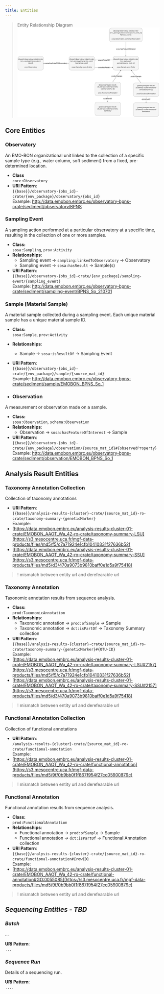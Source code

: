 ```yaml
---
title: Entities
---
```


> Entity Relationship Diagram
> ![Entity relationships diagram](../assets/entity-relations-diagram.png)

## Core Entities

### Observatory

An EMO-BON organizational unit linked to the collection of a specific sample type (e.g., water column, soft sediment) from a fixed, pre-determined location.
- **Class**  
`core:Observatory`
- **URI Pattern**:  
`{{base}}/observatory-{obs_id}-crate/{env_package}/observatory/{obs_id}`  
Example: http://data.emobon.embrc.eu/observatory-bpns-crate/sediment/observatory/BPNS 


### Sampling Event

A sampling action performed at a particular observatory at a specific time, resulting in the collection of one or more samples.

- **Class:**  
`sosa:Sampling`, `prov:Activity`
- **Relationships**:
    - Sampling event → `sampling:linkedToObservatory` → Observatory
    - Sampling event → `sosa:hasResult` → Sample(s)
- **URI Pattern**:  
`{{base}}/observatory-{obs_id}-crate/{env_package}/sampling-event/{sampling_event}`  
Example: http://data.emobon.embrc.eu/observatory-bpns-crate/sediment/sampling-event/BPNS_So_210701 

### Sample (Material Sample)

A material sample collected during a sampling event. Each unique material sample has a unique material sample ID.

- **Class:**  
`sosa:Sample`, `prov:Activity`
- **Relationships**:
  - Sample → `sosa:isResultOf` → Sampling Event
- **URI Pattern**:  
`{{base}}/observatory-{obs_id}-crate/{env_package}/sample/{source_mat_id}`  
Example: http://data.emobon.embrc.eu/observatory-bpns-crate/sediment/sample/EMOBON_BPNS_So_1

- ### Observation

A measurement or observation made on a sample.

- **Class:**  
`sosa:Observation`, `schema:Observation`
- **Relationships**:
  - Observation → `sosa:hasFeatureOfInterest` → Sample
- **URI Pattern**:  
`{{base}}/observatory-{obs_id}-crate/{env_package}/observation/{source_mat_id}#{observedProperty}`  
Example: http://data.emobon.embrc.eu/observatory-bpns-crate/sediment/observation/EMOBON_BPNS_So_1


## Analysis Result Entities

### Taxonomy Annotation Collection

Collection of taxonomy annotations

- **URI Pattern**:  
`{{base}}/analysis-results-{cluster}-crate/{source_mat_id}-ro-crate/taxonomy-summary-{geneticMarker}`  
Example:  
- [https://data.emobon.embrc.eu/analysis-results-cluster-01-crate/EMOBON_AAOT_Wa_42-ro-crate/taxonomy-summary-LSU](https://s3.mesocentre.uca.fr/mgf-data-products/files/md5/f5/c7a71924e1cfb10410331f27636b52)
- [https://data.emobon.embrc.eu/analysis-results-cluster-01-crate/EMOBON_AAOT_Wa_42-ro-crate/taxonomy-summary-SSU](https://s3.mesocentre.uca.fr/mgf-data-products/files/md5/d3/470a9073b9810baff0e1d5a9f75418) 

> ! mismatch between entity url and derefearable url

### Taxonomy Annotation

Taxonomic annotation results from sequence analysis.

- **Class:**  
`prod:TaxonomicAnnotation`
- **Relationships**:
  - Taxonomic annotation → `prod:ofSample` → Sample
  - Taxonomic annotation → `dct:isPartOf` → Taxonomy Summary collection
- **URI Pattern**:  
`{{base}}/analysis-results-{cluster}-crate/{source_mat_id}-ro-crate/taxonomy-summary-{geneticMarker}#{OTU-ID}`  
Example: 
- [https://data.emobon.embrc.eu/analysis-results-cluster-01-crate/EMOBON_AAOT_Wa_42-ro-crate/taxonomy-summary-LSU#2157](https://s3.mesocentre.uca.fr/mgf-data-products/files/md5/f5/c7a71924e1cfb10410331f27636b52)
- [https://data.emobon.embrc.eu/analysis-results-cluster-01-crate/EMOBON_AAOT_Wa_42-ro-crate/taxonomy-summary-SSU#2157](https://s3.mesocentre.uca.fr/mgf-data-products/files/md5/d3/470a9073b9810baff0e1d5a9f75418)

> ! mismatch between entity url and derefearable url


### Functional Annotation Collection

Collection of functional annotations

- **URI Pattern**:  
`/analysis-results-{cluster}-crate/{source_mat_id}-ro-crate/functional-annotation`  
Example: 
- [https://data.emobon.embrc.eu/analysis-results-cluster-01-crate/EMOBON_AAOT_Wa_42-ro-crate/functional-annotation](https://s3.mesocentre.uca.fr/mgf-data-products/files/md5/9f/0b9bb0f1f867f954f27cc05900879c) 

> ! mismatch between entity url and derefearable url


### Functional Annotation

Functional annotation results from sequence analysis.

- **Class:**  
`prod:FunctionalAnnotation` 
- **Relationships**:
  - Functional annotation → `prod:ofSample` → Sample
  - Functional annotation → `dct:isPartOf` → Functional Annotation collection
- **URI Pattern**:  
`{{base}}/analysis-results-{cluster}-crate/{source_mat_id}-ro-crate/functional-annotation#{rowID}`  
Example: 
- [https://data.emobon.embrc.eu/analysis-results-cluster-01-crate/EMOBON_AAOT_Wa_42-ro-crate/functional-annotation#GO:0055085](https://s3.mesocentre.uca.fr/mgf-data-products/files/md5/9f/0b9bb0f1f867f954f27cc05900879c)

> ! mismatch between entity url and derefearable url


## *Sequencing Entities - TBD*

### *Batch*

...

**URI Pattern**:  
`...`

### *Sequence Run*

Details of a sequencing run.

**URI Pattern**:  
`....`
